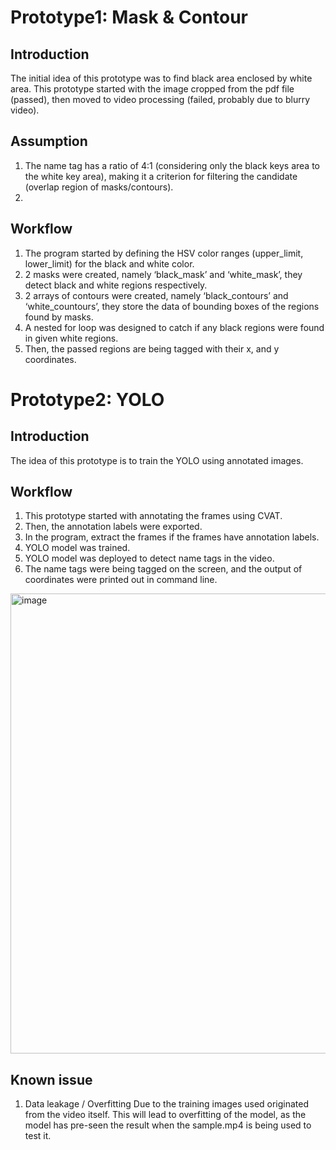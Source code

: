 # Prototype1: Mask & Contour
## Introduction
The initial idea of this prototype was to find black area enclosed by white area.
This prototype started with the image cropped from the pdf file (passed), then moved to video processing (failed, probably due to blurry video).

## Assumption
1.	The name tag has a ratio of 4:1 (considering only the black keys area to the white key area), making it a criterion for filtering the candidate (overlap region of masks/contours).
2.	
## Workflow
1.	The program started by defining the HSV color ranges (upper_limit, lower_limit) for the black and white color.
2.	2 masks were created, namely ‘black_mask’ and ‘white_mask’, they detect black and white regions respectively.
3.	2 arrays of contours were created, namely ‘black_contours’ and ‘white_countours’, they store the data of bounding boxes of the regions found by masks.
4.	A nested for loop was designed to catch if any black regions were found in given white regions.
5.	Then, the passed regions are being tagged with their x, and y coordinates.

# Prototype2: YOLO
## Introduction
The idea of this prototype is to train the YOLO using annotated images.

## Workflow
1.	This prototype started with annotating the frames using CVAT.
2.	Then, the annotation labels were exported.
3.	In the program, extract the frames if the frames have annotation labels.
4.	YOLO model was trained.
5.	YOLO model was deployed to detect name tags in the video.
6.	The name tags were being tagged on the screen, and the output of coordinates were printed out in command line.
  <img width="940" height="736" alt="image" src="https://github.com/user-attachments/assets/6d67bac7-5a66-4d3d-824f-13ed77dada18" />

## Known issue
1.	Data leakage / Overfitting
Due to the training images used originated from the video itself. This will lead to overfitting of the model, as the model has pre-seen the result when the sample.mp4 is being used to test it.
